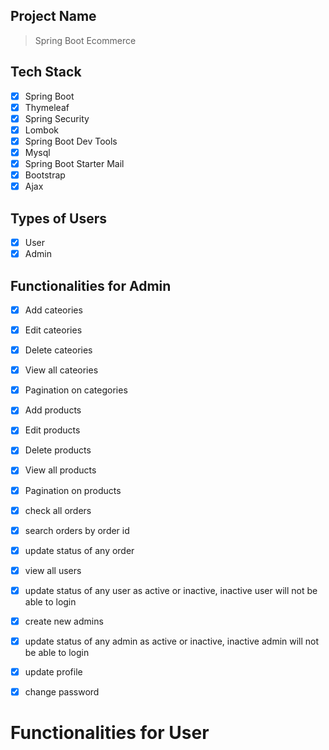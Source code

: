 ## Project Name

> Spring Boot Ecommerce

## Tech Stack

- [x] Spring Boot
- [x] Thymeleaf
- [x] Spring Security
- [x] Lombok
- [x] Spring Boot Dev Tools
- [x] Mysql
- [x] Spring Boot Starter Mail
- [x] Bootstrap
- [x] Ajax

## Types of Users

- [x] User
- [x] Admin

## Functionalities for Admin

- [x] Add cateories
- [x] Edit cateories
- [x] Delete cateories
- [x] View all cateories
- [x] Pagination on categories

- [x] Add products
- [x] Edit products
- [x] Delete products
- [x] View all products
- [x] Pagination on products

- [x] check all orders 
- [x] search orders by order id
- [x] update status of any order

- [x] view all users
- [x] update status of any user as active or inactive, inactive user will not be able to login

- [x] create new admins
- [x] update status of any admin as active or inactive, inactive admin will not be able to login

- [x] update profile
- [x] change password


# Functionalities for User